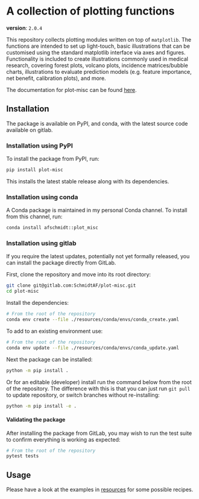 # A collection of plotting functions
__version__: `2.0.4`

This repository collects plotting modules written on top of `matplotlib`.
The functions are intended to set up light-touch, basic illustrations that
can be customised using the standard matplotlib interface via axes and figures.
Functionality is included to create illustrations commonly used in medical research,
covering forest plots, volcano plots, incidence matrices/bubble charts,
illustrations to evaluate prediction models (e.g. feature importance, net benefit, calibration plots),
and more.

The documentation for plot-misc can be found [here](https://SchmidtAF.gitlab.io/plot-misc/). 

## Installation 
The package is available on PyPI, and conda, with the latest source code 
available on gitlab. 

### Installation using PyPI

To install the package from PyPI, run:

```sh
pip install plot-misc
```

This installs the latest stable release along with its dependencies.

### Installation using conda

A Conda package is maintained in my personal Conda channel.
To install from this channel, run:


```sh
conda install afschmidt::plot_misc
```

### Installation using gitlab

If you require the latest updates, potentially not yet formally released, you can install the package directly from GitLab.

First, clone the repository and move into its root directory:

```sh
git clone git@gitlab.com:SchmidtAF/plot-misc.git
cd plot-misc
```

Install the dependencies:

```sh
# From the root of the repository
conda env create --file ./resources/conda/envs/conda_create.yaml
```

To add to an existing environment use:

```sh
# From the root of the repository
conda env update --file ./resources/conda/envs/conda_update.yaml
```

Next the package can be installed: 

```sh
python -m pip install .
```

Or for an editable (developer) install run the command below from the 
root of the repository.
The difference with this is that you can just run `git pull` to 
update repository, or switch branches without re-installing:

```sh
python -m pip install -e .

```

#### Validating the package

After installing the package from GitLab, you may wish to run the test
suite to confirm everything is working as expected:

```sh
# From the root of the repository
pytest tests
```

## Usage

Please have a look at the examples in 
[resources](https://gitlab.com/SchmidtAF/plot-misc/-/tree/master/resources/examples)
for some possible recipes. 

